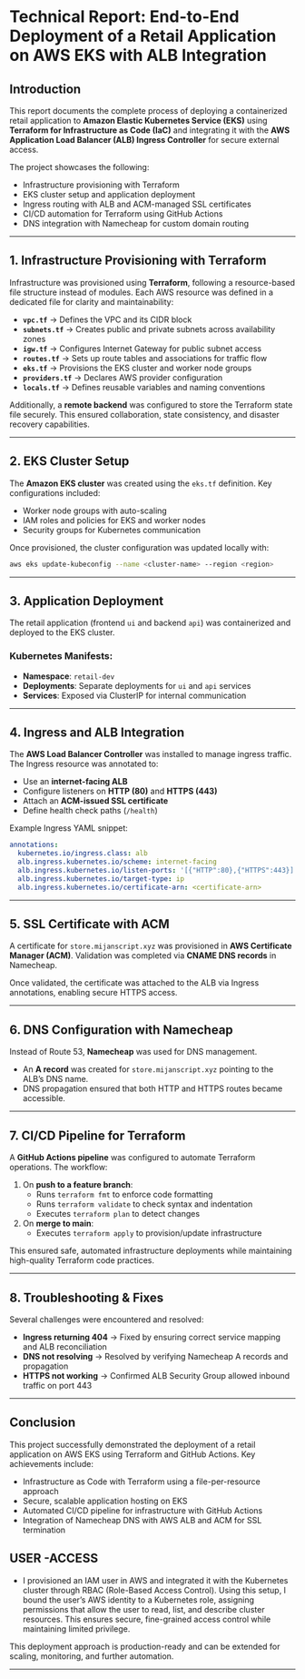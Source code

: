 # Technical Report: End-to-End Deployment of a Retail Application on AWS EKS with ALB Integration

## Introduction
This report documents the complete process of deploying a containerized retail application to **Amazon Elastic Kubernetes Service (EKS)** using **Terraform for Infrastructure as Code (IaC)** and integrating it with the **AWS Application Load Balancer (ALB) Ingress Controller** for secure external access.  

The project showcases the following:
- Infrastructure provisioning with Terraform  
- EKS cluster setup and application deployment  
- Ingress routing with ALB and ACM-managed SSL certificates  
- CI/CD automation for Terraform using GitHub Actions  
- DNS integration with Namecheap for custom domain routing  

---

## 1. Infrastructure Provisioning with Terraform
Infrastructure was provisioned using **Terraform**, following a resource-based file structure instead of modules. Each AWS resource was defined in a dedicated file for clarity and maintainability:  

- **`vpc.tf`** → Defines the VPC and its CIDR block  
- **`subnets.tf`** → Creates public and private subnets across availability zones  
- **`igw.tf`** → Configures Internet Gateway for public subnet access  
- **`routes.tf`** → Sets up route tables and associations for traffic flow  
- **`eks.tf`** → Provisions the EKS cluster and worker node groups  
- **`providers.tf`** → Declares AWS provider configuration  
- **`locals.tf`** → Defines reusable variables and naming conventions  

Additionally, a **remote backend** was configured to store the Terraform state file securely. This ensured collaboration, state consistency, and disaster recovery capabilities.  

---

## 2. EKS Cluster Setup
The **Amazon EKS cluster** was created using the `eks.tf` definition. Key configurations included:  
- Worker node groups with auto-scaling  
- IAM roles and policies for EKS and worker nodes  
- Security groups for Kubernetes communication  

Once provisioned, the cluster configuration was updated locally with:  
```bash
aws eks update-kubeconfig --name <cluster-name> --region <region>
```

---

## 3. Application Deployment
The retail application (frontend `ui` and backend `api`) was containerized and deployed to the EKS cluster.  

### Kubernetes Manifests:
- **Namespace**: `retail-dev`  
- **Deployments**: Separate deployments for `ui` and `api` services  
- **Services**: Exposed via ClusterIP for internal communication  

---

## 4. Ingress and ALB Integration
The **AWS Load Balancer Controller** was installed to manage ingress traffic. The Ingress resource was annotated to:  
- Use an **internet-facing ALB**  
- Configure listeners on **HTTP (80)** and **HTTPS (443)**  
- Attach an **ACM-issued SSL certificate**  
- Define health check paths (`/health`)  

Example Ingress YAML snippet:
```yaml
annotations:
  kubernetes.io/ingress.class: alb
  alb.ingress.kubernetes.io/scheme: internet-facing
  alb.ingress.kubernetes.io/listen-ports: '[{"HTTP":80},{"HTTPS":443}]'
  alb.ingress.kubernetes.io/target-type: ip
  alb.ingress.kubernetes.io/certificate-arn: <certificate-arn>
```

---

## 5. SSL Certificate with ACM
A certificate for `store.mijanscript.xyz` was provisioned in **AWS Certificate Manager (ACM)**. Validation was completed via **CNAME DNS records** in Namecheap.  

Once validated, the certificate was attached to the ALB via Ingress annotations, enabling secure HTTPS access.  

---

## 6. DNS Configuration with Namecheap
Instead of Route 53, **Namecheap** was used for DNS management.  
- An **A record** was created for `store.mijanscript.xyz` pointing to the ALB’s DNS name.  
- DNS propagation ensured that both HTTP and HTTPS routes became accessible.  

---

## 7. CI/CD Pipeline for Terraform
A **GitHub Actions pipeline** was configured to automate Terraform operations. The workflow:  
1. On **push to a feature branch**:  
   - Runs `terraform fmt` to enforce code formatting  
   - Runs `terraform validate` to check syntax and indentation  
   - Executes `terraform plan` to detect changes  
2. On **merge to main**:  
   - Executes `terraform apply` to provision/update infrastructure  

This ensured safe, automated infrastructure deployments while maintaining high-quality Terraform code practices.  

---

## 8. Troubleshooting & Fixes
Several challenges were encountered and resolved:  
- **Ingress returning 404** → Fixed by ensuring correct service mapping and ALB reconciliation  
- **DNS not resolving** → Resolved by verifying Namecheap A records and propagation  
- **HTTPS not working** → Confirmed ALB Security Group allowed inbound traffic on port 443  

---

## Conclusion
This project successfully demonstrated the deployment of a retail application on AWS EKS using Terraform and GitHub Actions. Key achievements include:  
- Infrastructure as Code with Terraform using a file-per-resource approach  
- Secure, scalable application hosting on EKS  
- Automated CI/CD pipeline for infrastructure with GitHub Actions  
- Integration of Namecheap DNS with AWS ALB and ACM for SSL termination

## USER -ACCESS
- I provisioned an IAM user in AWS and integrated it with the Kubernetes cluster through RBAC (Role-Based Access Control). Using this setup, I bound the user’s AWS identity to a Kubernetes role, assigning permissions that allow the user to read, list, and describe cluster resources. This ensures secure, fine-grained access control while maintaining limited privilege.

This deployment approach is production-ready and can be extended for scaling, monitoring, and further automation.  

---

